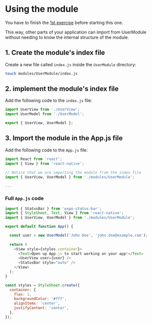 
# Using the module 

You have to finish the [1st exercise](exercise-1.md) before starting this one.

This way, other parts of your application can import from UserModule without needing to know the internal structure of the module.

## 1. Create the module's index file

Create a new file called `index.js` inside the `UserModule` directory:

```bash
touch modules/UserModule/index.js
```

## 2. implement the module's index file

Add the following code to the `index.js` file:

```javascript
import UserView from './UserView';
import UserModel from './UserModel';

export { UserView, UserModel };
```

## 3. Import the module in the App.js file

Add the following code to the `App.js` file:

```javascript
import React from 'react';
import { View } from 'react-native';

// Notice that we are importing the module from the index file
import { UserView, UserModel } from './modules/UserModule';

...
```

### Full `App.js` code 

```javascript
import { StatusBar } from 'expo-status-bar';
import { StyleSheet, Text, View } from 'react-native';
import { UserView, UserModel } from './modules/UserModule';

export default function App() {

  const user = new UserModel('John Doe', 'john.doe@example.com');
  
  return (
    <View style={styles.container}>
      <Text>Open up App.js to start working on your app!</Text>
      <UserView user={user} />
      <StatusBar style="auto" />
    </View>
  );
}

const styles = StyleSheet.create({
  container: {
    flex: 1,
    backgroundColor: '#fff',
    alignItems: 'center',
    justifyContent: 'center',
  },
});
```


